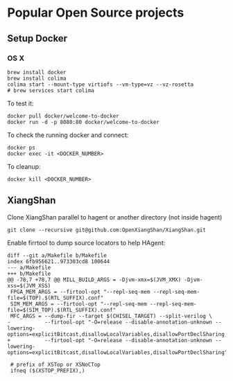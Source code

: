 
# Popular Open Source projects

## Setup Docker

### OS X

```
brew install docker
brew install colima
colima start --mount-type virtiofs --vm-type=vz --vz-rosetta
# brew services start colima
```

To test it:
```
docker pull docker/welcome-to-docker
docker run -d -p 8080:80 docker/welcome-to-docker
```

To check the running docker and connect:
```
docker ps
docker exec -it <DOCKER_NUMBER>
```

To cleanup:
```
docker kill <DOCKER_NUMBER>
```


## XiangShan


Clone XiangShan parallel to hagent or another directory (not inside hagent)


```
git clone --recursive git@github.com:OpenXiangShan/XiangShan.git
```


Enable firrtool to dump source locators to help HAgent:

```
diff --git a/Makefile b/Makefile
index 6fb956621..973303cd8 100644
--- a/Makefile
+++ b/Makefile
@@ -78,7 +78,7 @@ MILL_BUILD_ARGS = -Djvm-xmx=$(JVM_XMX) -Djvm-xss=$(JVM_XSS)
 FPGA_MEM_ARGS = --firtool-opt "--repl-seq-mem --repl-seq-mem-file=$(TOP).$(RTL_SUFFIX).conf"
 SIM_MEM_ARGS = --firtool-opt "--repl-seq-mem --repl-seq-mem-file=$(SIM_TOP).$(RTL_SUFFIX).conf"
 MFC_ARGS = --dump-fir --target $(CHISEL_TARGET) --split-verilog \
-           --firtool-opt "-O=release --disable-annotation-unknown --lowering-options=explicitBitcast,disallowLocalVariables,disallowPortDeclSharing,locationInfoStyle=none"
+           --firtool-opt "-O=release --disable-annotation-unknown --lowering-options=explicitBitcast,disallowLocalVariables,disallowPortDeclSharing"

 # prefix of XSTop or XSNoCTop
 ifneq ($(XSTOP_PREFIX),)
```

